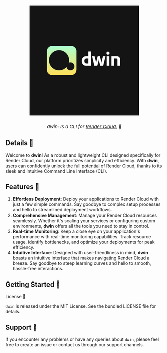 <h1 align="center">
    <img alt="dwin Logo" width="350px" src="logo/dwin_logo.png"><br>
</h1>

<div align="center">
<i style="display: block; font-style: italic; font-size:15px;">dwin: Is a CLI for 
<a href="https://render.com/">Render Cloud.</a> 🚀</i>
</div>

## Details 🚀

Welcome to **dwin**! As a robust and lightweight CLI designed specifically for Render Cloud, our platform prioritizes simplicity and efficiency. With **dwin**, users can confidently unlock the full potential of Render Cloud, thanks to its sleek and intuitive Command Line Interface (CLI).

## Features 🌟

1. **Effortless Deployment**: Deploy your applications to Render Cloud with just a few simple commands. Say goodbye to complex setup processes and hello to streamlined deployment workflows.
2. **Comprehensive Management**: Manage your Render Cloud resources seamlessly. Whether it's scaling your services or configuring custom environments, **dwin** offers all the tools you need to stay in control.
3. **Real-time Monitoring**: Keep a close eye on your application's performance with real-time monitoring capabilities. Track resource usage, identify bottlenecks, and optimize your deployments for peak efficiency.
4. **Intuitive Interface**: Designed with user-friendliness in mind, **dwin** boasts an intuitive interface that makes navigating Render Cloud a breeze. Say goodbye to steep learning curves and hello to smooth, hassle-free interactions.

## Getting Started 🚀

License 📄

`dwin` is released under the MIT License. See the bundled LICENSE file for details.

## Support 💬

If you encounter any problems or have any queries about `dwin`, please feel free to create an issue or contact us through our support channels.

